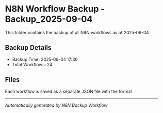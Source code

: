 # N8N Workflow Backup - Backup_2025-09-04

This folder contains the backup of all N8N workflows as of 2025-09-04

## Backup Details
- Backup Time: 2025-09-04 17:30
- Total Workflows: 24

## Files
Each workflow is saved as a separate JSON file with the format

---
*Automatically generated by N8N Backup Workflow*